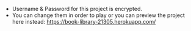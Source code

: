 - Username & Password for this project is encrypted.
- You can change them in order to play or you can preview the project here instead: https://book-library-21305.herokuapp.com/
